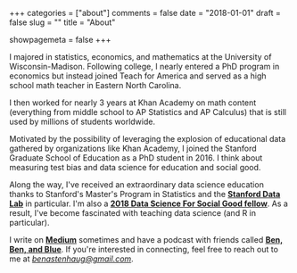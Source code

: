 +++
categories = ["about"]
comments = false
date = "2018-01-01"
draft = false
slug = ""
title = "About"

showpagemeta = false
+++

I majored in statistics, economics, and mathematics at the University of Wisconsin-Madison. Following college, I nearly entered a PhD program in economics but instead joined Teach for America and served as a high school math teacher in Eastern North Carolina.

I then worked for nearly 3 years at Khan Academy on math content (everything from middle school to AP Statistics and AP Calculus) that is still used by millions of students worldwide.

Motivated by the possibility of leveraging the explosion of educational data gathered by organizations like Khan Academy, I joined the Stanford Graduate School of Education as a PhD student in 2016. I think about measuring test bias and data science for education and social good.

Along the way, I've received an extraordinary data science education thanks to Stanford's Master's Program in Statistics and the [**Stanford Data Lab**](https://datalab.stanford.edu/) in particular. I'm also a [**2018 Data Science For Social Good fellow**](https://dssg.uchicago.edu/). As a result, I've become fascinated with teaching data science (and R in particular).

I write on [**Medium**](https://medium.com/@benastenhaug) sometimes and have a podcast with friends called [**Ben, Ben, and Blue**](https://www.benbenandblue.com/). If you're interested in connecting, feel free to reach out to me at *benastenhaug@gmail.com*.
